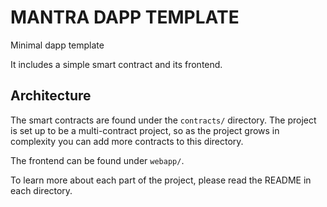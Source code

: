 # MANTRA DAPP TEMPLATE

Minimal dapp template

It includes a simple smart contract and its frontend.

## Architecture

The smart contracts are found under the `contracts/` directory. The project is set up to be a multi-contract project,
so as the project grows in complexity you can add more contracts to this directory.

The frontend can be found under `webapp/`.

To learn more about each part of the project, please read the README in each directory.
